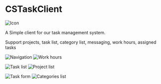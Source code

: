 # CSTaskClient
![Icon](https://lh3.googleusercontent.com/j6SsoLRKRb63qZzOMUifw4wxGVRw0Chi1TNwcAlqRbYoqU2Xam0pxnFIspx2IqZf4Do)

A Simple client for our task management system.

Support projects, task list, category list, messaging, work hours, assigned tasks

![Navigation](https://lh3.googleusercontent.com/BMopqkFM-vo1EY3-I8Y_TDd6664WNSO58HKUnPFEvGZMqW6RFASVd3jx5H19bu9UL2sS)
![Work hours](https://lh3.googleusercontent.com/J3BmEz1ngPw6KBphhnrnItgw0O8SwE0KJkWI6mBJDjbDRV34dTUgP58LZVNIkI0VhZY)

![Task list](https://lh3.googleusercontent.com/cLkTuTD-xovEf4XF4Yiq5pTlL6PNyjbJ9zFGBwOvkyj-hiehcbj3mTQfZERg8Gerne7H)
![Project list](https://lh3.googleusercontent.com/GNf37zXRB5-r9IQh9ptpP2dDhca30CoPtpxhgtszdGB1rtROxjuH2HM8zTN5TZ39f7k)

![Task form](https://lh3.googleusercontent.com/lCRb0R_uuA0lAdgJPjJ34nAguWAtsZo8ctVJX9CzPs6drhniI_SkpTsvIgEE7iKgFDQ)
![Categories list](https://lh3.googleusercontent.com/_VgLlC7kGSQzvghiZWNLUQ5HsGzS9Ip9Wp9nNdtHtNUcXvILb4QJINiVGMHm4rW0y5o)
